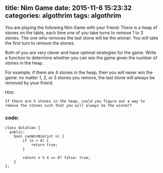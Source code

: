 title:  Nim Game
date:   2015-11-6 15:23:32
categories: algothrim
tags: algothrim
---




 You are playing the following Nim Game with your friend: There is a heap of stones on the table, each time one of you take turns to remove 1 to 3 stones. The one who removes the last stone will be the winner. You will take the first turn to remove the stones.

Both of you are very clever and have optimal strategies for the game. Write a function to determine whether you can win the game given the number of stones in the heap.

For example, if there are 4 stones in the heap, then you will never win the game: no matter 1, 2, or 3 stones you remove, the last stone will always be removed by your friend.

Hint:

    If there are 5 stones in the heap, could you figure out a way to remove the stones such that you will always be the winner?


### code:
```cplusplus
class Solution {
  public:
    bool canWinNim(int n) {
        if (n < 4) {
            return true;
        }

        return n % 4 == 0? false: true;
    }
};
```